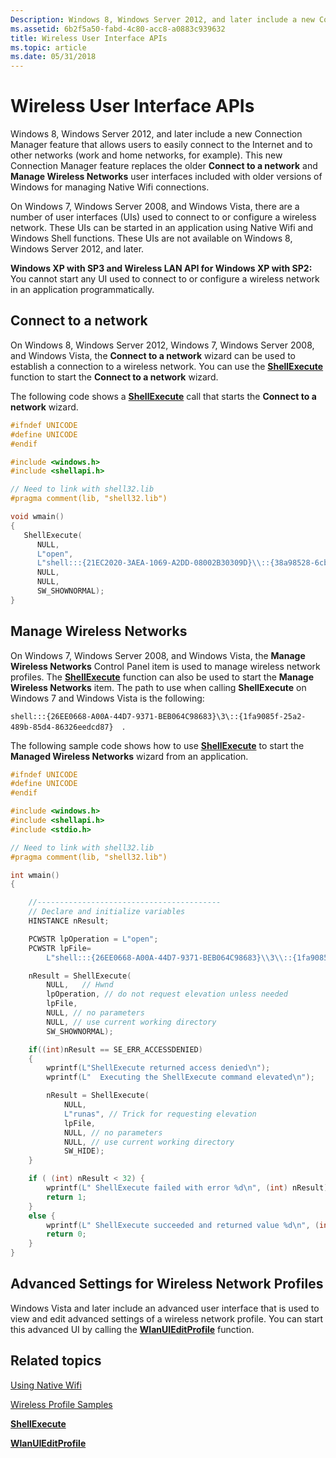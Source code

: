 ```yaml
---
Description: Windows 8, Windows Server 2012, and later include a new Connection Manager feature that allows users to easily connect to the Internet and to other networks (work and home networks, for example).
ms.assetid: 6b2f5a50-fabd-4c80-acc8-a0883c939632
title: Wireless User Interface APIs
ms.topic: article
ms.date: 05/31/2018
---
```


# Wireless User Interface APIs

Windows 8, Windows Server 2012, and later include a new Connection Manager feature that allows users to easily connect to the Internet and to other networks (work and home networks, for example). This new Connection Manager feature replaces the older **Connect to a network** and **Manage Wireless Networks** user interfaces included with older versions of Windows for managing Native Wifi connections.

On Windows 7, Windows Server 2008, and Windows Vista, there are a number of user interfaces (UIs) used to connect to or configure a wireless network. These UIs can be started in an application using Native Wifi and Windows Shell functions. These UIs are not available on Windows 8, Windows Server 2012, and later.

**Windows XP with SP3 and Wireless LAN API for Windows XP with SP2:** You cannot start any UI used to connect to or configure a wireless network in an application programmatically.

## Connect to a network

On Windows 8, Windows Server 2012, Windows 7, Windows Server 2008, and Windows Vista, the **Connect to a network** wizard can be used to establish a connection to a wireless network. You can use the [**ShellExecute**](https://msdn.microsoft.com/library/Bb762153(v=VS.85).aspx) function to start the **Connect to a network** wizard.

The following code shows a [**ShellExecute**](https://msdn.microsoft.com/library/Bb762153(v=VS.85).aspx) call that starts the **Connect to a network** wizard.


```C++
#ifndef UNICODE
#define UNICODE
#endif

#include <windows.h>
#include <shellapi.h>

// Need to link with shell32.lib
#pragma comment(lib, "shell32.lib")

void wmain()
{
   ShellExecute(
      NULL, 
      L"open", 
      L"shell:::{21EC2020-3AEA-1069-A2DD-08002B30309D}\\::{38a98528-6cbf-4ca9-8dc0-b1e1d10f7b1b}",
      NULL,
      NULL,
      SW_SHOWNORMAL);
}
```



## **Manage Wireless Networks**

On Windows 7, Windows Server 2008, and Windows Vista, the **Manage Wireless Networks** Control Panel item is used to manage wireless network profiles. The [**ShellExecute**](https://msdn.microsoft.com/library/Bb762153(v=VS.85).aspx) function can also be used to start the **Manage Wireless Networks** item. The path to use when calling **ShellExecute** on Windows 7 and Windows Vista is the following:

`shell:::{26EE0668-A00A-44D7-9371-BEB064C98683}\3\::{1fa9085f-25a2-489b-85d4-86326eedcd87}  `.

The following sample code shows how to use [**ShellExecute**](https://msdn.microsoft.com/library/Bb762153(v=VS.85).aspx) to start the **Managed Wireless Networks** wizard from an application.


```C++
#ifndef UNICODE
#define UNICODE
#endif

#include <windows.h>
#include <shellapi.h>
#include <stdio.h>

// Need to link with shell32.lib
#pragma comment(lib, "shell32.lib")

int wmain()
{

    //-----------------------------------------
    // Declare and initialize variables
    HINSTANCE nResult;

    PCWSTR lpOperation = L"open";    
    PCWSTR lpFile= 
        L"shell:::{26EE0668-A00A-44D7-9371-BEB064C98683}\\3\\::{1fa9085f-25a2-489b-85d4-86326eedcd87}";

    nResult = ShellExecute(
        NULL,   // Hwnd
        lpOperation, // do not request elevation unless needed
        lpFile,
        NULL, // no parameters 
        NULL, // use current working directory 
        SW_SHOWNORMAL);

    if((int)nResult == SE_ERR_ACCESSDENIED)
    {
        wprintf(L"ShellExecute returned access denied\n");
        wprintf(L"  Executing the ShellExecute command elevated\n"); 

        nResult = ShellExecute(
            NULL,
            L"runas", // Trick for requesting elevation
            lpFile,
            NULL, // no parameters 
            NULL, // use current working directory 
            SW_HIDE);
    }

    if ( (int) nResult < 32) {
        wprintf(L" ShellExecute failed with error %d\n", (int) nResult);
        return 1;
    }    
    else {    
        wprintf(L" ShellExecute succeeded and returned value %d\n", (int) nResult);
        return 0;
    }
}

```



## Advanced Settings for Wireless Network Profiles

Windows Vista and later include an advanced user interface that is used to view and edit advanced settings of a wireless network profile. You can start this advanced UI by calling the [**WlanUIEditProfile**](/windows/desktop/api/wlanapi/nf-wlanapi-wlanuieditprofile) function.

## Related topics

<dl> <dt>

[Using Native Wifi](using-native-wifi.md)
</dt> <dt>

[Wireless Profile Samples](wireless-profile-samples.md)
</dt> <dt>

[**ShellExecute**](https://msdn.microsoft.com/library/Bb762153(v=VS.85).aspx)
</dt> <dt>

[**WlanUIEditProfile**](/windows/desktop/api/wlanapi/nf-wlanapi-wlanuieditprofile)
</dt> </dl>

 

 



